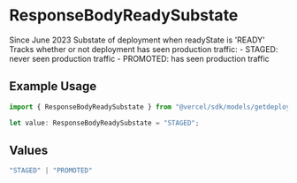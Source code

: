 # ResponseBodyReadySubstate

Since June 2023 Substate of deployment when readyState is 'READY' Tracks whether or not deployment has seen production traffic: - STAGED: never seen production traffic - PROMOTED: has seen production traffic

## Example Usage

```typescript
import { ResponseBodyReadySubstate } from "@vercel/sdk/models/getdeploymentop.js";

let value: ResponseBodyReadySubstate = "STAGED";
```

## Values

```typescript
"STAGED" | "PROMOTED"
```